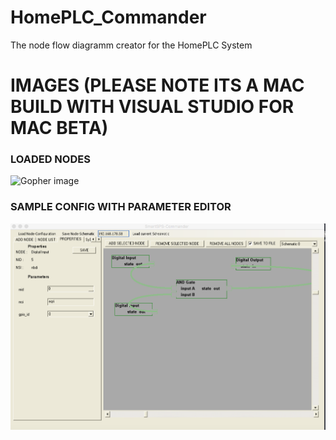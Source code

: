# HomePLC_Commander
The node flow diagramm creator for the HomePLC System





# IMAGES (PLEASE NOTE ITS A MAC BUILD WITH VISUAL STUDIO FOR MAC BETA)
###  LOADED NODES
![Gopher image](/documentation/screenshots/scrren_node_list_open.png)

###  SAMPLE CONFIG WITH PARAMETER EDITOR
![Gopher image](/documentation/screenshots/screen_sample_schem_param.png)

